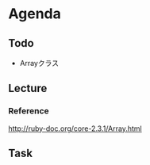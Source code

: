# Agenda

## Todo
 - Arrayクラス

## Lecture


### Reference
http://ruby-doc.org/core-2.3.1/Array.html

## Task
